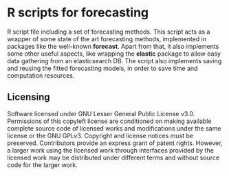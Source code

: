 # R scripts for forecasting

R script file including a set of forecasting methods. This script acts as a wrapper of some state of the art forecasting methods, implemented in packages like the well-known **forecast**. Apart from that, it also implements some other useful aspects, like wrapping the **elastic** package to allow easy data gathering from an elasticsearch DB. The script also implements saving and reusing the fitted forecasting models, in order to save time and computation resources.
    
## Licensing
Software licensed under GNU Lesser General Public License v3.0. Permissions of this copyleft license are conditioned on making available complete source code of licensed works and modifications under the same license or the GNU GPLv3. Copyright and license notices must be preserved. Contributors provide an express grant of patent rights. However, a larger work using the licensed work through interfaces provided by the licensed work may be distributed under different terms and without source code for the larger work.
    
